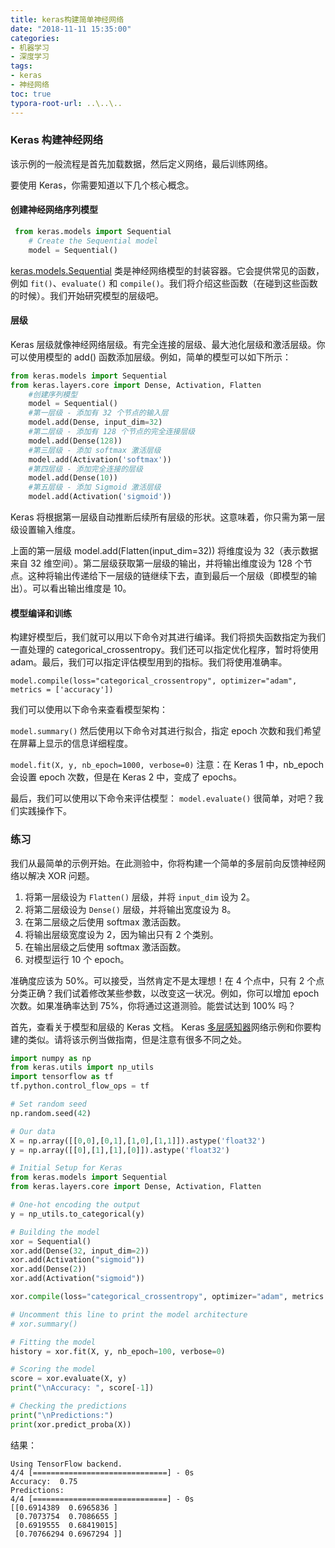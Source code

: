 ```yaml
---
title: keras构建简单神经网络
date: "2018-11-11 15:35:00"
categories:
- 机器学习
- 深度学习
tags:
- keras
- 神经网络
toc: true
typora-root-url: ..\..\..
---
```


### Keras 构建神经网络

该示例的一般流程是首先加载数据，然后定义网络，最后训练网络。

要使用 Keras，你需要知道以下几个核心概念。

#### 创建神经网络序列模型

```python
 from keras.models import Sequential
    # Create the Sequential model
    model = Sequential()
```

[keras.models.Sequential](https://link.jianshu.com?t=https%3A%2F%2Fkeras.io%2Fmodels%2Fsequential%2F) 类是神经网络模型的封装容器。它会提供常见的函数，例如 `fit()`、`evaluate()` 和 `compile()`。我们将介绍这些函数（在碰到这些函数的时候）。我们开始研究模型的层级吧。

#### 层级

Keras 层级就像神经网络层级。有完全连接的层级、最大池化层级和激活层级。你可以使用模型的 add() 函数添加层级。例如，简单的模型可以如下所示：

```python
from keras.models import Sequential
from keras.layers.core import Dense, Activation, Flatten
    #创建序列模型
    model = Sequential()
    #第一层级 - 添加有 32 个节点的输入层
    model.add(Dense, input_dim=32)
    #第二层级 - 添加有 128 个节点的完全连接层级
    model.add(Dense(128))
    #第三层级 - 添加 softmax 激活层级
    model.add(Activation('softmax'))
    #第四层级 - 添加完全连接的层级
    model.add(Dense(10))
    #第五层级 - 添加 Sigmoid 激活层级
    model.add(Activation('sigmoid'))
```

Keras 将根据第一层级自动推断后续所有层级的形状。这意味着，你只需为第一层级设置输入维度。

上面的第一层级 model.add(Flatten(input_dim=32)) 将维度设为 32（表示数据来自 32 维空间）。第二层级获取第一层级的输出，并将输出维度设为 128 个节点。这种将输出传递给下一层级的链继续下去，直到最后一个层级（即模型的输出）。可以看出输出维度是 10。

#### 模型编译和训练

构建好模型后，我们就可以用以下命令对其进行编译。我们将损失函数指定为我们一直处理的 categorical_crossentropy。我们还可以指定优化程序，暂时将使用 adam。最后，我们可以指定评估模型用到的指标。我们将使用准确率。

```
model.compile(loss="categorical_crossentropy", optimizer="adam", metrics = ['accuracy'])
```

我们可以使用以下命令来查看模型架构：

`model.summary()`
 然后使用以下命令对其进行拟合，指定 epoch 次数和我们希望在屏幕上显示的信息详细程度。

`model.fit(X, y, nb_epoch=1000, verbose=0)`
 注意：在 Keras 1 中，nb_epoch 会设置 epoch 次数，但是在 Keras 2 中，变成了 epochs。

最后，我们可以使用以下命令来评估模型：
 `model.evaluate()`
 很简单，对吧？我们实践操作下。

### 练习

我们从最简单的示例开始。在此测验中，你将构建一个简单的多层前向反馈神经网络以解决 XOR 问题。

1. 将第一层级设为 `Flatten()` 层级，并将 `input_dim` 设为 2。
2. 将第二层级设为 `Dense()` 层级，并将输出宽度设为 8。
3. 在第二层级之后使用 softmax 激活函数。
4. 将输出层级宽度设为 2，因为输出只有 2 个类别。
5. 在输出层级之后使用 softmax 激活函数。
6. 对模型运行 10 个 epoch。

准确度应该为 50%。可以接受，当然肯定不是太理想！在 4 个点中，只有 2 个点分类正确？我们试着修改某些参数，以改变这一状况。例如，你可以增加 epoch 次数。如果准确率达到 75%，你将通过这道测验。能尝试达到 100% 吗？

首先，查看关于模型和层级的 Keras 文档。 Keras [多层感知器](https://link.jianshu.com?t=https%3A%2F%2Fgithub.com%2Ffchollet%2Fkeras%2Fblob%2Fmaster%2Fexamples%2Fmnist_mlp.py)网络示例和你要构建的类似。请将该示例当做指南，但是注意有很多不同之处。

```python
import numpy as np
from keras.utils import np_utils
import tensorflow as tf
tf.python.control_flow_ops = tf

# Set random seed
np.random.seed(42)

# Our data
X = np.array([[0,0],[0,1],[1,0],[1,1]]).astype('float32')
y = np.array([[0],[1],[1],[0]]).astype('float32')

# Initial Setup for Keras
from keras.models import Sequential
from keras.layers.core import Dense, Activation, Flatten

# One-hot encoding the output
y = np_utils.to_categorical(y)

# Building the model
xor = Sequential()
xor.add(Dense(32, input_dim=2))
xor.add(Activation("sigmoid"))
xor.add(Dense(2))
xor.add(Activation("sigmoid"))

xor.compile(loss="categorical_crossentropy", optimizer="adam", metrics = ['accuracy'])

# Uncomment this line to print the model architecture
# xor.summary()

# Fitting the model
history = xor.fit(X, y, nb_epoch=100, verbose=0)

# Scoring the model
score = xor.evaluate(X, y)
print("\nAccuracy: ", score[-1])

# Checking the predictions
print("\nPredictions:")
print(xor.predict_proba(X))
```

结果：

```
Using TensorFlow backend.
4/4 [==============================] - 0s
Accuracy:  0.75
Predictions:
4/4 [==============================] - 0s
[[0.6914389  0.6965836 ]
 [0.7073754  0.7086655 ]
 [0.6919555  0.68419015]
 [0.70766294 0.6967294 ]]
```
